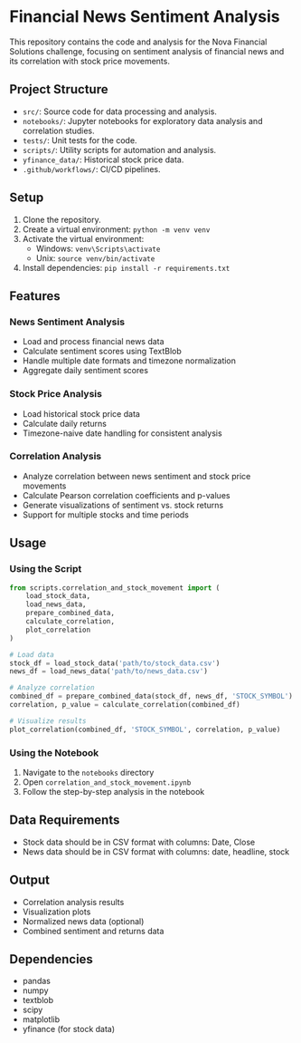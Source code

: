 # Financial News Sentiment Analysis

This repository contains the code and analysis for the Nova Financial Solutions challenge, focusing on sentiment analysis of financial news and its correlation with stock price movements.

## Project Structure
- `src/`: Source code for data processing and analysis.
- `notebooks/`: Jupyter notebooks for exploratory data analysis and correlation studies.
- `tests/`: Unit tests for the code.
- `scripts/`: Utility scripts for automation and analysis.
- `yfinance_data/`: Historical stock price data.
- `.github/workflows/`: CI/CD pipelines.

## Setup
1. Clone the repository.
2. Create a virtual environment: `python -m venv venv`
3. Activate the virtual environment:
   - Windows: `venv\Scripts\activate`
   - Unix: `source venv/bin/activate`
4. Install dependencies: `pip install -r requirements.txt`

## Features

### News Sentiment Analysis
- Load and process financial news data
- Calculate sentiment scores using TextBlob
- Handle multiple date formats and timezone normalization
- Aggregate daily sentiment scores

### Stock Price Analysis
- Load historical stock price data
- Calculate daily returns
- Timezone-naive date handling for consistent analysis

### Correlation Analysis
- Analyze correlation between news sentiment and stock price movements
- Calculate Pearson correlation coefficients and p-values
- Generate visualizations of sentiment vs. stock returns
- Support for multiple stocks and time periods

## Usage

### Using the Script
```python
from scripts.correlation_and_stock_movement import (
    load_stock_data,
    load_news_data,
    prepare_combined_data,
    calculate_correlation,
    plot_correlation
)

# Load data
stock_df = load_stock_data('path/to/stock_data.csv')
news_df = load_news_data('path/to/news_data.csv')

# Analyze correlation
combined_df = prepare_combined_data(stock_df, news_df, 'STOCK_SYMBOL')
correlation, p_value = calculate_correlation(combined_df)

# Visualize results
plot_correlation(combined_df, 'STOCK_SYMBOL', correlation, p_value)
```

### Using the Notebook
1. Navigate to the `notebooks` directory
2. Open `correlation_and_stock_movement.ipynb`
3. Follow the step-by-step analysis in the notebook

## Data Requirements
- Stock data should be in CSV format with columns: Date, Close
- News data should be in CSV format with columns: date, headline, stock

## Output
- Correlation analysis results
- Visualization plots
- Normalized news data (optional)
- Combined sentiment and returns data

## Dependencies
- pandas
- numpy
- textblob
- scipy
- matplotlib
- yfinance (for stock data)



